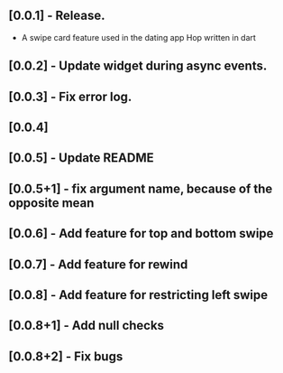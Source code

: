## [0.0.1] - Release.

* A swipe card feature used in the dating app Hop written in dart

## [0.0.2] - Update widget during async events.

## [0.0.3] - Fix error log.

## [0.0.4]

## [0.0.5] - Update README

## [0.0.5+1] - fix argument name, because of the opposite mean

## [0.0.6] - Add feature for top and bottom swipe

## [0.0.7] - Add feature for rewind

## [0.0.8] - Add feature for restricting left swipe

## [0.0.8+1] - Add null checks

## [0.0.8+2] - Fix bugs
